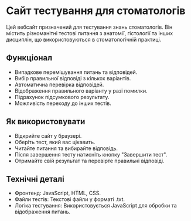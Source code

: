 # Сайт тестування для стоматологів

Цей вебсайт призначений для тестування знань стоматологів. Він містить різноманітні тестові питання з анатомії, гістології та інших дисциплін, що використовуються в стоматологічній практиці.

## Функціонал
- Випадкове перемішування питань та відповідей.
- Вибір правильної відповіді з кількох варіантів.
- Автоматична перевірка відповідей.
- Відображення правильного варіанту у разі помилки.
- Підрахунок підсумкового результату.
- Можливість переходу до інших тестів.

## Як використовувати
- Відкрийте сайт у браузері.
- Оберіть тест, який вас цікавить.
- Читайте питання та вибирайте відповідь.
- Після завершення тесту натисніть кнопку "Завершити тест".
- Отримайте свій результат та перевірте правильні відповіді.

## Технічні деталі
- Фронтенд: JavaScript, HTML, CSS.
- Файли тестів: Текстові файли у форматі .txt.
- Логіка тестування: Використовується JavaScript для обробки та відображення питань.

